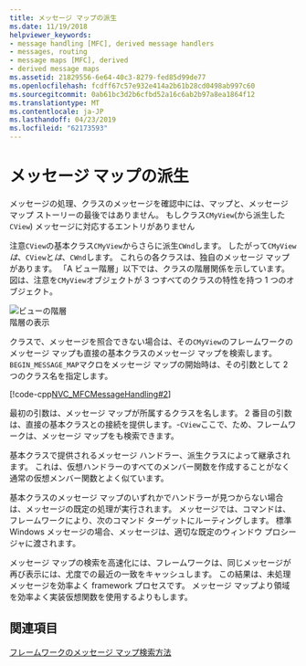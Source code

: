 ```yaml
---
title: メッセージ マップの派生
ms.date: 11/19/2018
helpviewer_keywords:
- message handling [MFC], derived message handlers
- messages, routing
- message maps [MFC], derived
- derived message maps
ms.assetid: 21829556-6e64-40c3-8279-fed85d99de77
ms.openlocfilehash: fcdff67c57e932e414a2b61b28cd0498ab997c60
ms.sourcegitcommit: 0ab61bc3d2b6cfbd52a16c6ab2b97a8ea1864f12
ms.translationtype: MT
ms.contentlocale: ja-JP
ms.lasthandoff: 04/23/2019
ms.locfileid: "62173593"
---
```

# <a name="derived-message-maps"></a>メッセージ マップの派生

メッセージの処理、クラスのメッセージを確認中には、マップと、メッセージ マップ ストーリーの最後ではありません。 もしクラス`CMyView`(から派生した`CView`) メッセージに対応するエントリがありません

注意`CView`の基本クラス`CMyView`からさらに派生`CWnd`します。 したがって`CMyView`*は*、`CView`と*は*、`CWnd`します。 これらの各クラスは、独自のメッセージ マップがあります。 「A ビュー階層」以下では、クラスの階層関係を示しています。 図は、注意を`CMyView`オブジェクトが 3 つすべてのクラスの特性を持つ 1 つのオブジェクト。

![ビューの階層](../mfc/media/vc38621.gif "ビュー階層") <br/>
階層の表示

クラスで、メッセージを照合できない場合は、その`CMyView`のフレームワークのメッセージ マップも直接の基本クラスのメッセージ マップを検索します。 `BEGIN_MESSAGE_MAP`マクロをメッセージ マップの開始時は、その引数として 2 つのクラス名を指定します。

[!code-cpp[NVC_MFCMessageHandling#2](../mfc/codesnippet/cpp/derived-message-maps_1.cpp)]

最初の引数は、メッセージ マップが所属するクラスを名します。 2 番目の引数は、直接の基本クラスとの接続を提供します。-`CView`ここで、ため、フレームワークは、メッセージ マップをも検索できます。

基本クラスで提供されるメッセージ ハンドラー、派生クラスによって継承されます。 これは、仮想ハンドラーのすべてのメンバー関数を作成することがなく通常の仮想メンバー関数とよく似ています。

基本クラスのメッセージ マップのいずれかでハンドラーが見つからない場合は、メッセージの既定の処理が実行されます。 メッセージでは、コマンドは、フレームワークにより、次のコマンド ターゲットにルーティングします。 標準 Windows メッセージの場合、メッセージは、適切な既定のウィンドウ プロシージャに渡されます。

メッセージ マップの検索を高速化には、フレームワークは、同じメッセージが再び表示には、尤度での最近の一致をキャッシュします。 この結果は、未処理メッセージを効率よく framework プロセスです。 メッセージ マップより領域を効率よく実装仮想関数を使用するよりもします。

## <a name="see-also"></a>関連項目

[フレームワークのメッセージ マップ検索方法](../mfc/how-the-framework-searches-message-maps.md)
